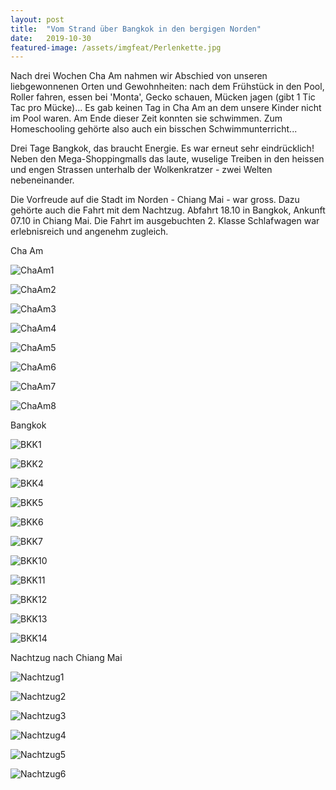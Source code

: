 ```yaml
---
layout: post
title:  "Vom Strand über Bangkok in den bergigen Norden"
date:   2019-10-30
featured-image: /assets/imgfeat/Perlenkette.jpg
--- 
```

Nach drei Wochen Cha Am nahmen wir Abschied von unseren liebgewonnenen Orten und Gewohnheiten: nach dem Frühstück in den Pool, Roller fahren, essen bei 'Monta', Gecko schauen, Mücken jagen (gibt 1 Tic Tac pro Mücke)... Es gab keinen Tag in Cha Am an dem unsere Kinder nicht im Pool waren. Am Ende dieser Zeit konnten sie schwimmen. Zum Homeschooling gehörte also auch ein bisschen Schwimmunterricht...

Drei Tage Bangkok, das braucht Energie. Es war erneut sehr eindrücklich! Neben den Mega-Shoppingmalls das laute, wuselige Treiben in den heissen und engen Strassen unterhalb der Wolkenkratzer - zwei Welten nebeneinander.

Die Vorfreude auf die Stadt im Norden - Chiang Mai - war gross. Dazu gehörte auch die Fahrt mit dem Nachtzug. Abfahrt 18.10 in Bangkok, Ankunft 07.10 in Chiang Mai. Die Fahrt im ausgebuchten 2. Klasse Schlafwagen war erlebnisreich und angenehm zugleich.


Cha Am

![ChaAm1]({{site.baseurl}}/assets/img/11_Nachtzug/ChaAm_01.jpg)

![ChaAm2]({{site.baseurl}}/assets/img/11_Nachtzug/ChaAm_02.jpg)

![ChaAm3]({{site.baseurl}}/assets/img/11_Nachtzug/ChaAm_03.jpg)

![ChaAm4]({{site.baseurl}}/assets/img/11_Nachtzug/ChaAm_004.jpg)

![ChaAm5]({{site.baseurl}}/assets/img/11_Nachtzug/ChaAm_05.jpg)

![ChaAm6]({{site.baseurl}}/assets/img/11_Nachtzug/ChaAm_06.jpg)

![ChaAm7]({{site.baseurl}}/assets/img/11_Nachtzug/ChaAm_07.jpg)

![ChaAm8]({{site.baseurl}}/assets/img/11_Nachtzug/ChaAm_08.jpg)


Bangkok

![BKK1]({{site.baseurl}}/assets/img/11_Nachtzug/BKK_01.jpg)

![BKK2]({{site.baseurl}}/assets/img/11_Nachtzug/BKK_02.jpg)

![BKK4]({{site.baseurl}}/assets/img/11_Nachtzug/BKK_04.jpg)

![BKK5]({{site.baseurl}}/assets/img/11_Nachtzug/BKK_05.jpg)

![BKK6]({{site.baseurl}}/assets/img/11_Nachtzug/BKK_06.jpg)

![BKK7]({{site.baseurl}}/assets/img/11_Nachtzug/BKK_07.jpg)

![BKK10]({{site.baseurl}}/assets/img/11_Nachtzug/BKK_10.jpg)

![BKK11]({{site.baseurl}}/assets/img/11_Nachtzug/BKK_11.jpg)

![BKK12]({{site.baseurl}}/assets/img/11_Nachtzug/BKK_12.jpg)

![BKK13]({{site.baseurl}}/assets/img/11_Nachtzug/BKK_13.jpg)

![BKK14]({{site.baseurl}}/assets/img/11_Nachtzug/BKK_14.jpg)


Nachtzug nach Chiang Mai

![Nachtzug1]({{site.baseurl}}/assets/img/11_Nachtzug/Nachtzug_01.jpg)

![Nachtzug2]({{site.baseurl}}/assets/img/11_Nachtzug/Nachtzug_02.jpg)

![Nachtzug3]({{site.baseurl}}/assets/img/11_Nachtzug/Nachtzug_03.jpg)

![Nachtzug4]({{site.baseurl}}/assets/img/11_Nachtzug/Nachtzug_04.jpg)

![Nachtzug5]({{site.baseurl}}/assets/img/11_Nachtzug/Nachtzug_05.jpg)

![Nachtzug6]({{site.baseurl}}/assets/img/11_Nachtzug/Nachtzug_06.jpg)







